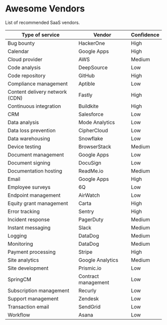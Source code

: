# Awesome Vendors

List of recommended SaaS vendors.


| Type of service                | Vendor              | Confidence |
|--------------------------------|---------------------|------------|
| Bug bounty                     | HackerOne           | High       |
| Calendar                       | Google Apps         | High       |
| Cloud provider                 | AWS                 | Medium     |
| Code analysis                  | DeepSource          | Low        |
| Code repository                | GitHub              | High       |
| Compliance management          | Aptible             | Low        |
| Content delivery network (CDN) | Fastly              | High       |
| Continuous integration         | Buildkite           | High       |
| CRM                            | Salesforce          | Low        |
| Data analysis                  | Mode Analytics      | Low        |
| Data loss prevention           | CipherCloud         | Low        |
| Data warehousing               | Snowflake           | Low        |
| Device testing                 | BrowserStack        | Medium     |
| Document management            | Google Apps         | Low        |
| Document signing               | DocuSign            | Low        |
| Documentation hosting          | ReadMe.io           | Medium     |
| Email                          | Google Apps         | High       |
| Employee surveys               | 6Q                  | Low        |
| Endpoint management            | AirWatch            | Low        |
| Equity grant management        | Carta               | High       |
| Error tracking                 | Sentry              | High       |
| Incident response              | PagerDuty           | Medium     |
| Instant messaging              | Slack               | Medium     |
| Logging                        | DataDog             | Medium     |
| Monitoring                     | DataDog             | Medium     |
| Payment processing             | Stripe              | High       |
| Site analytics                 | Google Analytics    | Medium     |
| Site development               | Prismic.io          | Low        |
| SpringCM                       | Contract management | Low        |
| Subscription management        | Recurly             | Low        |
| Support management             | Zendesk             | Low        |
| Transaction email              | SendGrid            | Low        |
| Workflow                       | Asana               | Low        |
